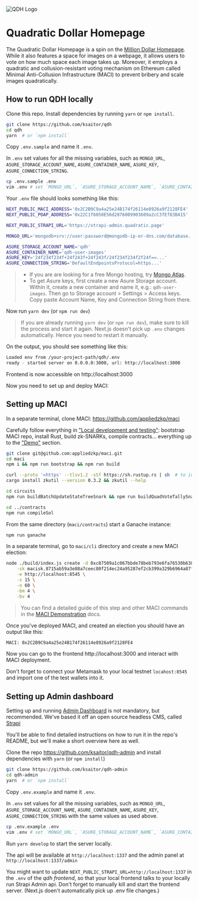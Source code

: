 ![QDH Logo](https://quadratic.page/ballot-box-emoji.png)

# Quadratic Dollar Homepage

The Quadratic Dollar Homepage is a spin on the [Million Dollar Homepage](http://www.milliondollarhomepage.com/). While
it also features a space for images on a webpage, it allows users to vote on how much space each image takes up.
Moreover, it employs a quadratic and collusion-resistant voting mechanism on Ethereum called Minimal Anti-Collusion
Infrastructure (MACI) to prevent bribery and scale images quadratically.

## How to run QDH locally

Clone this repo. Install dependencies by running `yarn` or `npm install`.

```bash
git clone https://github.com/ksaitor/qdh
cd qdh
yarn  # or `npm install`
```

Copy `.env.sample` and name it `.env`.

In `.env` set values for all the missing variables, such as `MONGO_URL`, `ASURE_STORAGE_ACCOUNT_NAME`,
`ASURE_CONTAINER_NAME`, `ASURE_KEY`, `ASURE_CONNECTION_STRING`.

```bash
cp .env.sample .env
vim .env # set `MONGO_URL`, `ASURE_STORAGE_ACCOUNT_NAME`, `ASURE_CONTAINER_NAME`, `ASURE_KEY`, `ASURE_CONNECTION_STRING`.
```

Your `.env` file should looks something like this:
```bash
NEXT_PUBLIC_MACI_ADDRESS='0x2C2B9C9a4a25e24B174f26114e8926a9f2128FE4'
NEXT_PUBLIC_POAP_ADDRESS='0x22C1f6050E56d2876009903609a2cC3fEf83B415'

NEXT_PUBLIC_STRAPI_URL='https://strapi-admin.quadratic.page'

MONGO_URL='mongodb+srv://user:password@mongodb-ip-or-dns.com/database...'

ASURE_STORAGE_ACCOUNT_NAME='qdh'
ASURE_CONTAINER_NAME='qdh-user-images'
ASURE_KEY='24f234f234f+24f243f+24f243f/24f234f234f2f24f==...'
ASURE_CONNECTION_STRING='DefaultEndpointsProtocol=https...'
```

> - If you are are looking for a free Mongo hosting, try [Mongo Atlas](https://www.mongodb.com/cloud/atlas).
> - To get Asure keys, first create a new Asure Storage account. Within it, create a new container and name it, e.g.: `qdh-user-images`. Then go to Storage account > Settings > Access keys. Copy paste Account Name, Key and Connection String from there.


Now run `yarn dev` (or `npm run dev`)

> If you are already running `yarn dev` (or `npm run dev`), make sure to kill the process and start it again. Next.js doesn't pick up `.env` changes automatically. Hence you need to restart it manually.

On the output, you should see something like this:

```bash
Loaded env from /your-project-path/qdh/.env
ready - started server on 0.0.0.0:3000, url: http://localhost:3000
```

Frontend is now accessible on http://localhost:3000

Now you need to set up and deploy MACI:

## Setting up MACI

In a separate terminal, clone MACI: https://github.com/appliedzkp/maci

Carefully follow everything in ["Local development and testing"](https://github.com/appliedzkp/maci#local-development-and-testing): bootstrap MACI repo, install Rust, build zk-SNARKs, compile contracts... everything up to the ["Demo"](https://github.com/appliedzkp/maci#demo) section.

```bash
git clone git@github.com:appliedzkp/maci.git
cd maci
npm i && npm run bootstrap && npm run build

curl --proto '=https' --tlsv1.2 -sSf https://sh.rustup.rs | sh  # to install Rust
cargo install zkutil --version 0.3.2 && zkutil --help

cd circuits
npm run buildBatchUpdateStateTreeSnark && npm run buildQuadVoteTallySnark

cd ../contracts
npm run compileSol
```

From the same directory (`maci/contracts`) start a Ganache instance:

```bash
npm run ganache
```

In a separate terminal, go to `maci/cli` directory and create a new MACI election:

```bash
node ./build/index.js create -d 0xc87509a1c067bbde78beb793e6fa76530b6382a4c0241e5e4a9ec0a0f44dc0d3 \
	-sk macisk.8715ab59a3e88a7ceec80f214ec24a95287ef2cb399a329b6964a87f85cf51c \
	-e http://localhost:8545 \
	-s 15 \
	-o 60 \
	-bm 4 \
	-bv 4
```
> You can find a detailed guide of this step and other MACI commands in the [MACI Demonstration](https://github.com/appliedzkp/maci/tree/master/cli#demonstration) docs.

Once you've deployed MACI, and created an election you should have an output like this:

```bash
MACI: 0x2C2B9C9a4a25e24B174f26114e8926a9f2128FE4
```

Now you can go to the frontend http://localhost:3000 and interact with MACI deployment.

Don't forget to connect your Metamask to your local testnet `locahost:8545` and import one of the test wallets into it.


## Setting up Admin dashboard

Setting up and running [Admin Dashboard](https://github.com/ksaitor/qdh-admin) is not mandatory, but recommended. We've based it off an open source headless
CMS, called [Strapi](https://strapi.io/)

You'll be able to find detailed instructions on how to run it in the repo's README, but we'll make a short overview here as well.

Clone the repo https://github.com/ksaitor/qdh-admin and install dependencies with `yarn` (or `npm install`)
```bash
git clone https://github.com/ksaitor/qdh-admin
cd qdh-admin
yarn  # or `npm install`
```

Copy `.env.example` and name it `.env`.

In `.env` set values for all the missing variables, such as `MONGO_URL`, `ASURE_STORAGE_ACCOUNT_NAME`,
`ASURE_CONTAINER_NAME`, `ASURE_KEY`, `ASURE_CONNECTION_STRING` with the same values as used above.

```bash
cp .env.example .env
vim .env # set `MONGO_URL`, `ASURE_STORAGE_ACCOUNT_NAME`, `ASURE_CONTAINER_NAME`, `ASURE_KEY`, `ASURE_CONNECTION_STRING`.
```

Run `yarn develop` to start the server locally.

The api will be available at `http://localhost:1337` and the admin panel at `http://localhost:1337/admin`

You might want to update `NEXT_PUBLIC_STRAPI_URL=http://localhost:1337` in the `.env` of the _qdh frontend_, so that your local frontend talks to your locally run Strapi Admin api. Don't forget to manually kill and start the frontend server. (Next.js doen't automatically pick up .env file changes.)

